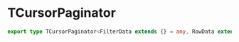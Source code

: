 # TCursorPaginator

```ts
export type TCursorPaginator<FilterData extends {} = any, RowData extends IRowData = any, Payload = any> = TCursorPaginatorInternal<FilterData, RowData, Payload>;
```


